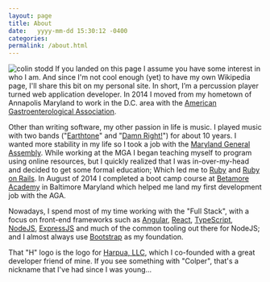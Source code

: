 ```yaml
---
layout: page
title: About
date:   yyyy-mm-dd 15:30:12 -0400
categories:
permalink: /about.html
---
```



<p>
<span class="image left">
<img src="https://firebasestorage.googleapis.com/v0/b/colinstodd-com.appspot.com/o/imageGallery%2F2019%2Fcolin_dog_square-min.jpg?alt=media&token=5d62febe-107a-4920-a474-dead2d21374a" alt="colin stodd">
</span>
If you landed on this page I assume you have some interest in who I am. And since I'm not cool enough (yet) to have my own Wikipedia page, I'll share this bit on my personal site. In short, I’m a percussion player turned web application developer. In 2014 I moved from my hometown of Annapolis Maryland to work in the D.C. area with the <a href="https://www.gastro.org" target="_blank">American Gastroenterological Association</a>.
</p>
<p>
Other than writing software, my other passion in life is music. I played music with two bands ("<a href="https://music.apple.com/us/album/dead-city-radio/346165288" target="_blank">Earthtone</a>" and "<a href="https://damnrightmusic.bandcamp.com/" target="_blank">Damn Right!</a>") for about 10 years. I wanted more stability in my life so I took a job with the <a href="http://mgaleg.maryland.gov/webmga/frm1st.aspx?tab=home" target="_blank">Maryland General Assembly</a>. While working at the MGA I began teaching myself to program using online resources, but I quickly realized that I was in-over-my-head and decided to get some formal education; Which led me to <a href="https://www.ruby-lang.org/en/" target="_blank">Ruby</a> and <a href="http://rubyonrails.org/" target="_blank">Ruby on Rails</a>. In August of 2014 I completed a boot camp course at <a href="https://betamore.com/en" target="_blank">Betamore Academy</a> in Baltimore Maryland which helped me land my first development job with the AGA.
</p>



<p>
Nowadays, I spend most of my time working with the "Full Stack", with a focus on front-end frameworks such as <a href="https://angular.io/" target="_blank">Angular</a>, <a href="https://facebook.github.io/react/" target="_blank">React</a>, <a href="https://www.typescriptlang.org/" target="_blank">TypeScript</a>, <a href="https://nodejs.org/en/" target="_blank">NodeJS</a>, <a href="https://expressjs.com/" target="_blank">ExpressJS</a> and much of the common tooling out there for NodeJS; and I almost always use <a href="http://getbootstrap.com/" target="_blank">Bootstrap</a> as my foundation.
</p>

<p>
That "H" logo is the logo for <a href="https://harpua.co/" target="_blank" title="Harpua, LLC">Harpua, LLC</a>, which I co-founded with a great developer friend of mine. If you see something with "Colper", that's a nickname that I've had since I was young...
</p>


